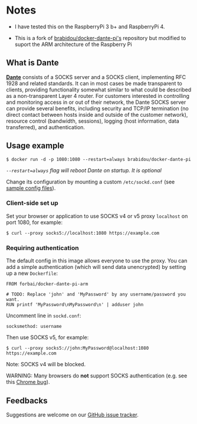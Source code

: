 Notes
================================================
- I have tested this on the RaspberryPi 3 b+ and RaspberryPi 4.

- This is a fork of [brabidou/docker-dante-pi's](https://github.com/brabidou/docker-dante-pi) repository but modified to suport the ARM architecture of the Raspberry Pi

What is Dante
-------------

[**Dante**](http://www.inet.no/dante/index.html) consists of a SOCKS server and a SOCKS client, implementing RFC 1928 and related standards. It can in most cases be made transparent to clients, providing functionality somewhat similar to what could be described as a non-transparent Layer 4 router. For customers interested in controlling and monitoring access in or out of their network, the Dante SOCKS server can provide several benefits, including security and TCP/IP termination (no direct contact between hosts inside and outside of the customer network), resource control (bandwidth, sessions), logging (host information, data transferred), and authentication.


Usage example
-------------

    $ docker run -d -p 1080:1080 --restart=always brabidou/docker-dante-pi
*`--restart=always` flag will reboot Dante on startup. It is optional*


Change its configuration by mounting a custom `/etc/sockd.conf`
(see [sample config files](http://www.inet.no/dante/doc/latest/config/server.html)).


### Client-side set up

Set your browser or application to use SOCKS v4 or v5 proxy `localhost` on port 1080, for example:

    $ curl --proxy socks5://localhost:1080 https://example.com


### Requiring authentication

The default config in this image allows everyone to use the proxy. You can add a simple authentication (which will send data unencrypted) by setting up a new `Dockerfile`:

    FROM forbai/docker-dante-pi-arm

    # TODO: Replace 'john' and 'MyPassword' by any username/password you want.
    RUN printf 'MyPassword\nMyPassword\n' | adduser john

Uncomment line in `sockd.conf`:

    socksmethod: username

Then use SOCKS v5, for example:

    $ curl --proxy socks5://john:MyPassword@localhost:1080 https://example.com

Note: SOCKS v4 will be blocked.

WARNING: Many browsers do **not** support SOCKS authentication (e.g. see this [Chrome bug](https://bugs.chromium.org/p/chromium/issues/detail?id=256785)).


Feedbacks
---------

Suggestions are welcome on our [GitHub issue tracker](https://github.com/forbai/docker-dante-pi-arm/issues).
